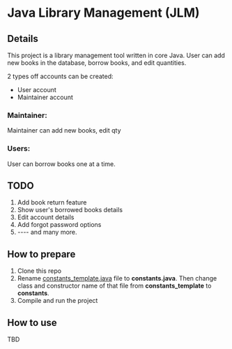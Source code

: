 # Java Library Management (JLM)

## Details

This project is a library management tool written in core Java. User can add new books in the database, borrow books, and edit quantities. 

2 types off accounts can be created:
- User account
- Maintainer account

### Maintainer:

Maintainer can add new books, edit qty

### Users:

User can borrow books one at a time.

## TODO

1. Add book return feature
2. Show user's borrowed books details
3. Edit account details
4. Add forgot password options
5. ---- and many more.

## How to prepare

1. Clone this repo
2. Rename [constants_template.java](src/Constants/constants_template.java) file to **constants.java**. Then change class and constructor name of that file from **constants_template** to **constants**.
3. Compile and run the project

## How to use
TBD